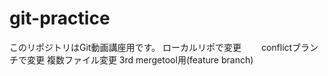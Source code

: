 # git-practice
このリポジトリはGit動画講座用です。
ローカルリポで変更　　
conflictブランチで変更
複数ファイル変更 3rd
mergetool用(feature branch)

